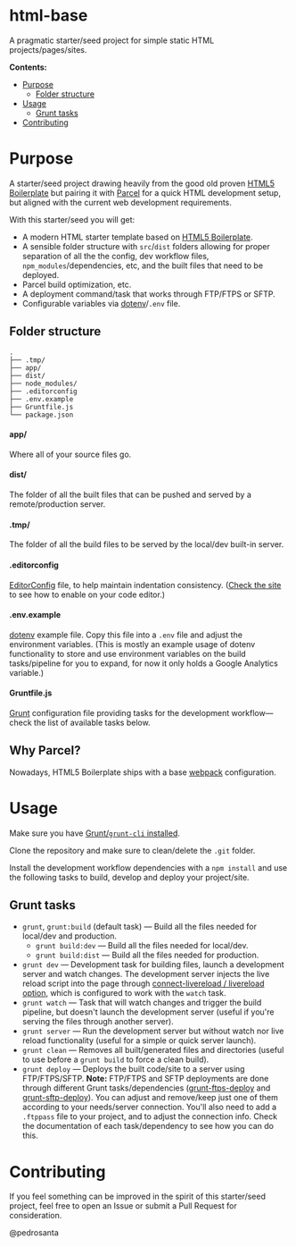 # html-base

A pragmatic starter/seed project for simple static HTML projects/pages/sites.

**Contents:**

- [Purpose](#purpose)
  * [Folder structure](#folder-structure)
- [Usage](#usage)
  * [Grunt tasks](#grunt-tasks)
- [Contributing](#contributing)

# Purpose

A starter/seed project drawing heavily from the good old proven [HTML5 Boilerplate](https://html5boilerplate.com) but pairing it with [Parcel](https://parceljs.org) for a quick HTML development setup, but aligned with the current web development requirements.

With this starter/seed you will get:

- A modern HTML starter template based on [HTML5 Boilerplate](https://html5boilerplate.com).
- A sensible folder structure with `src`/`dist` folders allowing for proper separation of all the the config, dev workflow files, `npm_modules`/dependencies, etc, and the built files that need to be deployed.
- Parcel build optimization, etc.
- A deployment command/task that works through FTP/FTPS or SFTP.
- Configurable variables via [dotenv](https://github.com/motdotla/dotenv)/`.env` file.

## Folder structure

```
.
├── .tmp/
├── app/
├── dist/
├── node_modules/
├── .editorconfig
├── .env.example
├── Gruntfile.js
└── package.json
```

#### app/

Where all of your source files go.

#### dist/

The folder of all the built files that can be pushed and served by a remote/production server.

#### .tmp/

The folder of all the build files to be served by the local/dev built-in server.

#### .editorconfig

[EditorConfig](https://editorconfig.org) file, to help maintain indentation consistency. ([Check the site](https://editorconfig.org/#download) to see how to enable on your code editor.)

#### .env.example

[dotenv](https://github.com/motdotla/dotenv) example file. Copy this file into a `.env` file and adjust the environment variables. (This is mostly an example usage of dotenv functionality to store and use environment variables on the build tasks/pipeline for you to expand, for now it only holds a Google Analytics variable.)

#### Gruntfile.js

[Grunt](https://gruntjs.com/) configuration file providing tasks for the development workflow—check the list of available tasks below.

## Why Parcel?

Nowadays, HTML5 Boilerplate ships with a base [webpack](https://webpack.js.org/) configuration.

# Usage

Make sure you have [Grunt/`grunt-cli` installed](https://gruntjs.com/getting-started#installing-the-cli).

Clone the repository and make sure to clean/delete the `.git` folder.

Install the development workflow dependencies with a `npm install` and use the following tasks to build, develop and deploy your project/site.

## Grunt tasks

- `grunt`, `grunt:build` (default task) — Build all the files needed for local/dev and production.
  - `grunt build:dev` — Build all the files needed for local/dev.
  - `grunt build:dist` — Build all the files needed for production.
- `grunt dev` — Development task for building files, launch a development server and watch changes. The development server injects the live reload script into the page through [connect-livereload / livereload option](https://github.com/gruntjs/grunt-contrib-connect#livereload), which is configured to work with the `watch` task.
- `grunt watch` — Task that will watch changes and trigger the build pipeline, but doesn't launch the development server (useful if you're serving the files through another server).
- `grunt server` — Run the development server but without watch nor live reload functionality (useful for a simple or quick server launch).
- `grunt clean` — Removes all built/generated files and directories (useful to use before a `grunt build` to force a clean build).
- `grunt deploy` — Deploys the built code/site to a server using FTP/FTPS/SFTP. **Note:** FTP/FTPS and SFTP deployments are done through different Grunt tasks/dependencies ([grunt-ftps-deploy](https://github.com/dYb/grunt-ftps-deploy) and [grunt-sftp-deploy](https://github.com/thrashr888/grunt-sftp-deploy)). You can adjust and remove/keep just one of them according to your needs/server connection. You'll also need to add a `.ftppass` file to your project, and to adjust the connection info. Check the documentation of each task/dependency to see how you can do this.

# Contributing

If you feel something can be improved in the spirit of this starter/seed project, feel free to open an Issue or submit a Pull Request for consideration.

@pedrosanta
